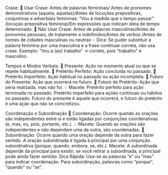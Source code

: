 Crase: 
🔹 Usar Crase: Antes de palavras femininas/ Antes de pronomes demonstrativos (aquela, aquelas)/Antes de locuções prepositivas, conjuntivas e adverbiais femininas: “Vou à medida que o tempo passar” (locução prepositiva feminina)/Em expressões que indicam ideia de tempo determinado.
🔹 Não Usar Crase: Antes de palavras masculinas/Antes de pronomes pessoais, de tratamento e indefinidos/Antes de verbos /Antes de nomes de cidades masculinas ou neutras
💡 Dica: Se puder substituir a palavra feminina por uma masculina e a frase continuar correta, não usa crase. Exemplo: “Vou a (ao) trabalho” → correto, pois “trabalho” é masculino.

Tempos e Modos Verbais:
🔹 Presente: Ação no momento atual ou que se repete habitualmente. 
🔹 Pretérito Perfeito: Ação concluída no passado. 
🔹 Pretérito Imperfeito: Ação habitual no passado ou ação incompleta. 
🔹 Futuro do Presente: Ação que ocorrerá no futuro. 
🔹 Futuro do Pretérito: Ação que seria realizada, mas não foi. 
💡 Macete: Pretérito perfeito para ação terminada no passado. Pretérito imperfeito para ações contínuas ou hábitos no passado. Futuro do presente é aquele que ocorrerá, e futuro do pretérito é uma ação que não se concretizou.

Coordenação e Subordinação
🔹 Coordenação: Ocorre quando as orações são independentes entre si e estão ligadas por conjunções coordenativas (e, mas, ou, pois, portanto, etc.).
💡 Macete: Quando as orações são independentes e não dependem uma da outra, são coordenadas.
🔹 Subordinação: Ocorre quando uma oração depende da outra para fazer sentido. A oração subordinada é ligada à principal por uma conjunção subordinativa (porque, quando, embora, se, etc.).
Macete: A subordinada depende da principal para existir; se você retirar a subordinada, a principal pode ainda fazer sentido.
Dica Rápida: Usa-se as palavras “e” ou “mas” para indicar coordenação. Para subordinação, palavras como "porque", "quando" ou "se".
